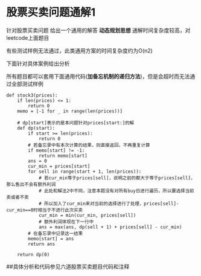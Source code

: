 # 股票买卖问题通解1
针对股票买卖问题 给出一个通用的解答 **动态规划思想** 通解时间复杂度较高，对leetcode上面题目

有些测试样例无法通过，此类通用方案的时间复杂度约为O(n2)

下面针对具体案例给出分析

所有题目都可以套用下面通用代码(**加备忘机制的递归方法**)，但是会超时而无法通过全部测试样例

	
	def stock3(prices):
		if len(prices) <= 1:
      		return 0
    	memo = [-1 for _ in range(len(prices))]

    	# dp[start]表示的是本问题针对prices[start:]的解
    	def dp(start):
        	if start >= len(prices):
            	return 0
        	# 若备忘录中有本次计算的结果，则直接返回，不再重复计算
        	if memo[start] != -1:
            	return memo[start]
        	ans = 0
        	cur_min = prices[start]
        	for sell in range(start + 1, len(prices)):
            	# 若cur_min等于prices[sell]，说明之前的都大于等于prices[sell]，那么售出不会有额外利润
            	# 此处和解法2中不同，注意本题没有对所有buy日进行遍历，所以要选择当前卖或者不卖
            	# 所以加入了cur_min来对当前的选择进行了处理，prices[sell]-cur_min==0时相当于不进行此次买卖
            	cur_min = min(cur_min, prices[sell])
            	# 额外利润体现在下一行中
            	ans = max(ans, dp(sell + 1) + prices[sell] - cur_min)
        	# 在备忘录中记录这一结果
        	memo[start] = ans
        	return ans
	
    	return dp(0)
##具体分析和代码参见六道股票买卖题目代码和注释